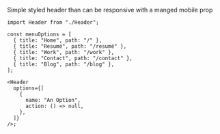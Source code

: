 Simple styled header than can be responsive with a manged mobile prop

```tsx
import Header from "./Header";

const menuOptions = [
  { title: "Home", path: "/" },
  { title: "Resumé", path: "/resumé" },
  { title: "Work", path: "/work" },
  { title: "Contact", path: "/contact" },
  { title: "Blog", path: "/blog" },
];

<Header
  options={[
    {
      name: "An Option",
      action: () => null,
    },
  ]}
/>;
```
